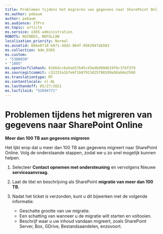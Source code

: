 ```yaml
---
title: Problemen tijdens het migreren van gegevens naar SharePoint Online
ms.author: pebaum
author: pebaum
ms.audience: ITPro
ms.topic: article
ms.service: o365-administration
ROBOTS: NOINDEX, NOFOLLOW
localization_priority: Normal
ms.assetid: 686e8f18-b871-4dd2-864f-8562947ab583
ms.collection: Adm_O365
ms.custom:
- "5300030"
- "1885"
ms.openlocfilehash: 62664cc6a5ae57b45cd3edbd99db19f6c376f3f9
ms.sourcegitcommit: c32233a1b7e6f1b07913d25f90189a58a8de2560
ms.translationtype: MT
ms.contentlocale: nl-NL
ms.lasthandoff: 05/27/2021
ms.locfileid: "52694771"
---
```

# <a name="issues-while-migrating-data-to-sharepoint-online"></a>Problemen tijdens het migreren van gegevens naar SharePoint Online

**Meer dan 100 TB aan gegevens migreren**

Het lijkt erop dat u meer dan 100 TB aan gegevens migreert naar SharePoint Online. Volg de onderstaande stappen, zodat we u zo snel mogelijk kunnen helpen. 

1. Selecteer **Contact opnemen met ondersteuning** en vervolgens Nieuwe **serviceaanvraag.** 
2. Laat de titel en beschrijving als SharePoint **migratie van meer dan 100 TB.**
3. Nadat het ticket is verzonden, kunt u dit bijwerken met de volgende informatie: 

    - Geschatte grootte van uw migratie.
    - Een schatting van wanneer u de migratie wilt starten en voltooien.
    - Beschrijf waar u uw inhoud vandaan migreert, zoals SharePoint Server, Box, GDrive, Bestandsaandelen, enzovoort.
